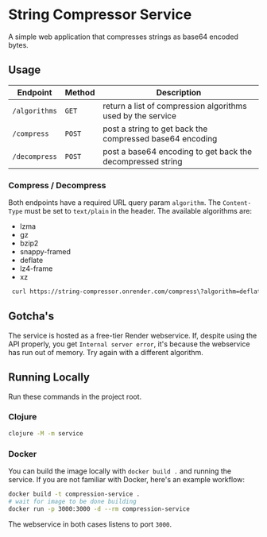 # String Compressor Service

A simple web application that compresses strings as base64 encoded bytes. 

## Usage

| Endpoint | Method | Description |
|-|-|-|
| `/algorithms` | `GET` | return a list of compression algorithms used by the service |
| `/compress` | `POST` | post a string to get back the compressed base64 encoding |
| `/decompress` | `POST` | post a base64 encoding to get back the decompressed string |

### Compress / Decompress 

Both endpoints have a required URL query param `algorithm`. The `Content-Type` must be set to `text/plain` in the header. The available algorithms are:
- lzma
- gz
- bzip2
- snappy-framed
- deflate
- lz4-frame
- xz

```sh
 curl https://string-compressor.onrender.com/compress\?algorithm=deflate -X POST -H "Content-Type: text/plain" -d "abc"
```

## Gotcha's

The service is hosted as a free-tier Render webservice. If, despite using the API properly, you get `Internal server error`, it's because the webservice has run out of memory. Try again with a different algorithm. 

## Running Locally
Run these commands in the project root.
### Clojure
```sh
clojure -M -m service
```
### Docker
You can build the image locally with `docker build .` and running the service. If you are not familiar with Docker, here's an example workflow:
```sh
docker build -t compression-service .
# wait for image to be done building
docker run -p 3000:3000 -d --rm compression-service
```

The webservice in both cases listens to port `3000`.




